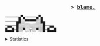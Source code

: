 <h3 align="center">
                <samp>&gt; 
                <b><a target="_blank" href="http://wonder.rip">blame.</a></b>
        </samp>
</h3>

```
──────▄▀▄─────▄▀▄
─────▄█░░▀▀▀▀▀░░█▄
─▄▄──█░░░░░░░░░░░█──▄▄
█▄▄█─█░░▀░░┬░░▀░░█─█▄▄█
```
<details>
  <summary>Statistics</summary>
<p align="center">
  <img src="https://github-profile-counter.beliefs.repl.co/blaamee?left_color=black&right_color=black" alt="ledges" />
</p>

